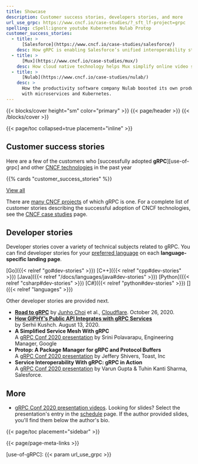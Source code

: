 ```yaml
---
title: Showcase
description: Customer success stories, developers stories, and more
url_use_grpc: https://www.cncf.io/case-studies/?_sft_lf-project=grpc
spelling: cSpell:ignore youtube Kubernetes Nulab Protop
customer_success_stories:
  - title: >
      [Salesforce](https://www.cncf.io/case-studies/salesforce/)
    desc: How gRPC is enabling Salesforce’s unified interoperability strategy.
  - title: >
      [Mux](https://www.cncf.io/case-studies/mux/)
    desc: How cloud native technology helps Mux simplify online video streaming.
  - title: >
      [Nulab](https://www.cncf.io/case-studies/nulab/)
    desc: >
      How the productivity software company Nulab boosted its own productivity
      with microservices and Kubernetes.
---
```


{{< blocks/cover height="sm" color="primary" >}}
{{< page/header >}}
{{< /blocks/cover >}}

<div class="container l-container--padded">

<div class="row">
{{< page/toc collapsed=true placement="inline" >}}
</div>

<div class="row">
<div class="col-12 col-lg-8">

## Customer success stories

Here are a few of the customers who [successfully adopted **gRPC**][use-of-grpc]
and other [CNCF technologies](https://www.cncf.io/projects/) in the past year

{{% cards "customer_success_stories" %}}

<div class="text-center my-5">
<a class="btn btn-secondary"
    href="{{< param url_use_grpc >}}"
    target="_blank"
    rel="noopener"
    >View all</a>
</div>

There are [many CNCF projects](https://www.cncf.io/projects/) of which gRPC is
one. For a complete list of customer stories describing the successful adoption
of CNCF technologies, see the [CNCF case studies][] page.

## Developer stories

Developer stories cover a variety of technical subjects related to gRPC. You can
find developer stories for your [preferred language](/docs/languages/) on each
**language-specific landing page**.

<div class="l-dev-story-buttons">

  [Go]({{< relref "go#dev-stories" >}})
  [C++]({{< relref "cpp#dev-stories" >}})
  [Java]({{< relref "/docs/languages/java#dev-stories" >}})
  [Python]({{< relref "csharp#dev-stories" >}})
  [C#]({{< relref "python#dev-stories" >}})
  [<i class="fas fa-ellipsis-h"></i>]({{< relref "languages" >}})
</div>

Other developer stories are provided next.

- **[Road to gRPC](https://blog.cloudflare.com/road-to-grpc/)**
  by [Junho Choi](https://blog.cloudflare.com/author/junho/) et al.,
  [Cloudflare](https://www.cloudflare.com/). October 26, 2020.
- [**How GIPHY’s Public API Integrates with gRPC Services**](https://engineering.giphy.com/how-giphys-public-api-integrates-with-grpc-services/)<br>
  by Serhii Kushch. August 13, 2020.
- **A Simplified Service Mesh With gRPC**
  <a class="o-icon" href="https://youtu.be/9alMEeTxsMA"><i class="fab fa-youtube"></i></a>
  <a href="https://static.sched.com/hosted_files/grpcconf20/ae/A%20Simplified%20Service%20Mesh%20with%20gRPC.pdf"><i class="fas fa-file"></i></a><br>
  A [gRPC Conf 2020 presentation](https://sched.co/cRfZ)
  by Srini Polavarapu, Engineering Manager, Google
- **Protop: A Package Manager for gRPC and Protocol Buffers**
  <a class="o-icon" href="https://youtu.be/9alMEeTxsMA"><i class="fab fa-youtube"></i></a>
  <a href="https://static.sched.com/hosted_files/grpcconf20/6b/protop%20-%20a%20package%20manager%20for%20protobufs.pdf"><i class="fas fa-file"></i></a><br>
  A [gRPC Conf 2020 presentation](https://sched.co/cRfo)
  by Jeffery Shivers, Toast, Inc
- **Service Interoperability With gRPC: gRPC in Action**
  <a class="o-icon" href="https://youtu.be/MLS7TFHrn_c"><i class="fab fa-youtube"></i></a>
  <a class="o-icon" href="https://static.sched.com/hosted_files/grpcconf20/d3/Service%20Interoperability%20with%20gRPC.pdf"><i class="fas fa-file"></i></a><br>
  A [gRPC Conf 2020 presentation](https://sched.co/cRfl)
  by Varun Gupta & Tuhin Kanti Sharma, Salesforce.

## More

- [gRPC Conf 2020 presentation videos][]. Looking for slides? Select the
  presentation's entry in the [schedule][] page. If the author provided slides,
  you'll find them below the author's bio.

</div>

{{< page/toc placement="sidebar" >}}

</div>

{{< page/page-meta-links >}}

</div>

[CNCF case studies]: https://www.cncf.io/case-studies/
[gRPC Conf 2020 presentation videos]: https://www.youtube.com/playlist?list=PLj6h78yzYM2NN72UX_fdmc5CZI-D5qfJL
[schedule]: https://events.linuxfoundation.org/grpc-conf/program/schedule/
[use-of-gRPC]: {{< param url_use_grpc >}}
